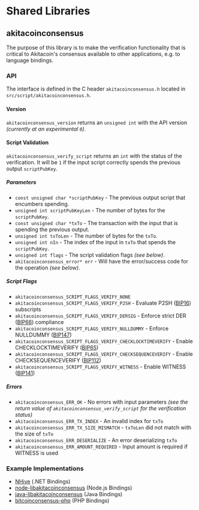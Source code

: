 Shared Libraries
================

## akitacoinconsensus

The purpose of this library is to make the verification functionality that is critical to Akitacoin's consensus available to other applications, e.g. to language bindings.

### API

The interface is defined in the C header `akitacoinconsensus.h` located in  `src/script/akitacoinconsensus.h`.

#### Version

`akitacoinconsensus_version` returns an `unsigned int` with the API version *(currently at an experimental `0`)*.

#### Script Validation

`akitacoinconsensus_verify_script` returns an `int` with the status of the verification. It will be `1` if the input script correctly spends the previous output `scriptPubKey`.

##### Parameters
- `const unsigned char *scriptPubKey` - The previous output script that encumbers spending.
- `unsigned int scriptPubKeyLen` - The number of bytes for the `scriptPubKey`.
- `const unsigned char *txTo` - The transaction with the input that is spending the previous output.
- `unsigned int txToLen` - The number of bytes for the `txTo`.
- `unsigned int nIn` - The index of the input in `txTo` that spends the `scriptPubKey`.
- `unsigned int flags` - The script validation flags *(see below)*.
- `akitacoinconsensus_error* err` - Will have the error/success code for the operation *(see below)*.

##### Script Flags
- `akitacoinconsensus_SCRIPT_FLAGS_VERIFY_NONE`
- `akitacoinconsensus_SCRIPT_FLAGS_VERIFY_P2SH` - Evaluate P2SH ([BIP16](https://github.com/bitcoin/bips/blob/master/bip-0016.mediawiki)) subscripts
- `akitacoinconsensus_SCRIPT_FLAGS_VERIFY_DERSIG` - Enforce strict DER ([BIP66](https://github.com/bitcoin/bips/blob/master/bip-0066.mediawiki)) compliance
- `akitacoinconsensus_SCRIPT_FLAGS_VERIFY_NULLDUMMY` - Enforce NULLDUMMY ([BIP147](https://github.com/bitcoin/bips/blob/master/bip-0147.mediawiki))
- `akitacoinconsensus_SCRIPT_FLAGS_VERIFY_CHECKLOCKTIMEVERIFY` - Enable CHECKLOCKTIMEVERIFY ([BIP65](https://github.com/bitcoin/bips/blob/master/bip-0065.mediawiki))
- `akitacoinconsensus_SCRIPT_FLAGS_VERIFY_CHECKSEQUENCEVERIFY` - Enable CHECKSEQUENCEVERIFY ([BIP112](https://github.com/bitcoin/bips/blob/master/bip-0112.mediawiki))
- `akitacoinconsensus_SCRIPT_FLAGS_VERIFY_WITNESS` - Enable WITNESS ([BIP141](https://github.com/bitcoin/bips/blob/master/bip-0141.mediawiki))

##### Errors
- `akitacoinconsensus_ERR_OK` - No errors with input parameters *(see the return value of `akitacoinconsensus_verify_script` for the verification status)*
- `akitacoinconsensus_ERR_TX_INDEX` - An invalid index for `txTo`
- `akitacoinconsensus_ERR_TX_SIZE_MISMATCH` - `txToLen` did not match with the size of `txTo`
- `akitacoinconsensus_ERR_DESERIALIZE` - An error deserializing `txTo`
- `akitacoinconsensus_ERR_AMOUNT_REQUIRED` - Input amount is required if WITNESS is used

### Example Implementations
- [NHive](https://github.com/NicolasDorier/NHive/blob/master/NHive/Script.cs#L814) (.NET Bindings)
- [node-libakitacoinconsensus](https://github.com/bitpay/node-libakitacoinconsensus) (Node.js Bindings)
- [java-libakitacoinconsensus](https://github.com/dexX7/java-libakitacoinconsensus) (Java Bindings)
- [bitcoinconsensus-php](https://github.com/Bit-Wasp/bitcoinconsensus-php) (PHP Bindings)
